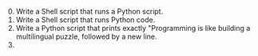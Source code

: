 0. Write a Shell script that runs a Python script.
1. Write a Shell script that runs Python code.
2. Write a Python script that prints exactly "Programming is like building a multilingual puzzle, followed by a new line.
3. 
